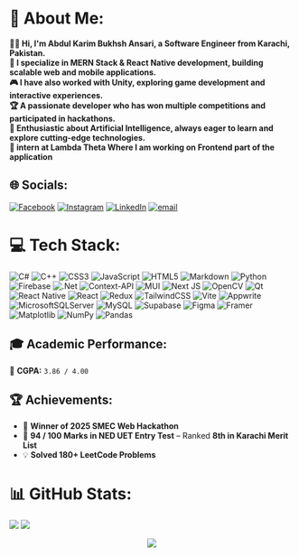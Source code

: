 # 💫 About Me:
**👨‍💻 Hi, I'm  Abdul Karim Bukhsh Ansari, a Software Engineer from Karachi, Pakistan.** <br> **🚀 I specialize in MERN Stack & React Native development, building scalable web and mobile applications.** <br> **🎮 I have also worked with Unity, exploring game development and interactive experiences.** <br> **🏆 A passionate developer who has won multiple competitions and participated in hackathons.** <br> **🤖 Enthusiastic about Artificial Intelligence, always eager to learn and explore cutting-edge technologies.** <br> **💼 intern at Lambda Theta Where I am working on Frontend part of the application** <br> 


## 🌐 Socials:
[![Facebook](https://img.shields.io/badge/Facebook-%231877F2.svg?logo=Facebook&logoColor=white)](https://facebook.com/kareem.ansari.3939) [![Instagram](https://img.shields.io/badge/Instagram-%23E4405F.svg?logo=Instagram&logoColor=white)](https://instagram.com/kareem.ansari.3939) [![LinkedIn](https://img.shields.io/badge/LinkedIn-%230077B5.svg?logo=linkedin&logoColor=white)](https://linkedin.com/in/abdul-karim-bukhsh-ansari) [![email](https://img.shields.io/badge/Email-D14836?logo=gmail&logoColor=white)](mailto:hiddenmystery621@gmail.com) 

# 💻 Tech Stack:
![C#](https://img.shields.io/badge/c%23-%23239120.svg?style=for-the-badge&logo=csharp&logoColor=white) ![C++](https://img.shields.io/badge/c++-%2300599C.svg?style=for-the-badge&logo=c%2B%2B&logoColor=white) ![CSS3](https://img.shields.io/badge/css3-%231572B6.svg?style=for-the-badge&logo=css3&logoColor=white) ![JavaScript](https://img.shields.io/badge/javascript-%23323330.svg?style=for-the-badge&logo=javascript&logoColor=%23F7DF1E) ![HTML5](https://img.shields.io/badge/html5-%23E34F26.svg?style=for-the-badge&logo=html5&logoColor=white) ![Markdown](https://img.shields.io/badge/markdown-%23000000.svg?style=for-the-badge&logo=markdown&logoColor=white) ![Python](https://img.shields.io/badge/python-3670A0?style=for-the-badge&logo=python&logoColor=ffdd54) ![Firebase](https://img.shields.io/badge/firebase-%23039BE5.svg?style=for-the-badge&logo=firebase) ![.Net](https://img.shields.io/badge/.NET-5C2D91?style=for-the-badge&logo=.net&logoColor=white) ![Context-API](https://img.shields.io/badge/Context--Api-000000?style=for-the-badge&logo=react) ![MUI](https://img.shields.io/badge/MUI-%230081CB.svg?style=for-the-badge&logo=mui&logoColor=white) ![Next JS](https://img.shields.io/badge/Next-black?style=for-the-badge&logo=next.js&logoColor=white) ![OpenCV](https://img.shields.io/badge/opencv-%23white.svg?style=for-the-badge&logo=opencv&logoColor=white) ![Qt](https://img.shields.io/badge/Qt-%23217346.svg?style=for-the-badge&logo=Qt&logoColor=white) ![React Native](https://img.shields.io/badge/react_native-%2320232a.svg?style=for-the-badge&logo=react&logoColor=%2361DAFB) ![React](https://img.shields.io/badge/react-%2320232a.svg?style=for-the-badge&logo=react&logoColor=%2361DAFB) ![Redux](https://img.shields.io/badge/redux-%23593d88.svg?style=for-the-badge&logo=redux&logoColor=white) ![TailwindCSS](https://img.shields.io/badge/tailwindcss-%2338B2AC.svg?style=for-the-badge&logo=tailwind-css&logoColor=white) ![Vite](https://img.shields.io/badge/vite-%23646CFF.svg?style=for-the-badge&logo=vite&logoColor=white) ![Appwrite](https://img.shields.io/badge/Appwrite-%23FD366E.svg?style=for-the-badge&logo=appwrite&logoColor=white) ![MicrosoftSQLServer](https://img.shields.io/badge/Microsoft%20SQL%20Server-CC2927?style=for-the-badge&logo=microsoft%20sql%20server&logoColor=white) ![MySQL](https://img.shields.io/badge/mysql-4479A1.svg?style=for-the-badge&logo=mysql&logoColor=white) ![Supabase](https://img.shields.io/badge/Supabase-3ECF8E?style=for-the-badge&logo=supabase&logoColor=white) ![Figma](https://img.shields.io/badge/figma-%23F24E1E.svg?style=for-the-badge&logo=figma&logoColor=white) ![Framer](https://img.shields.io/badge/Framer-black?style=for-the-badge&logo=framer&logoColor=blue) ![Matplotlib](https://img.shields.io/badge/Matplotlib-%23ffffff.svg?style=for-the-badge&logo=Matplotlib&logoColor=black) ![NumPy](https://img.shields.io/badge/numpy-%23013243.svg?style=for-the-badge&logo=numpy&logoColor=white) ![Pandas](https://img.shields.io/badge/pandas-%23150458.svg?style=for-the-badge&logo=pandas&logoColor=white)

## 🎓 Academic Performance:
🎯 **CGPA:** `3.86 / 4.00`

## 🏆 Achievements:
- 🏅 **Winner of 2025 SMEC Web Hackathon**  
- 🎯 **94 / 100 Marks in NED UET Entry Test** – Ranked **8th in Karachi Merit List**  
- 💡 **Solved 180+ LeetCode Problems** 

# 📊 GitHub Stats:
![](https://github-readme-stats.vercel.app/api?username=AbdulKarimBukhshAnsari&theme=dark&hide_border=false&include_all_commits=true&count_private=true) ![](https://github-readme-stats.vercel.app/api/top-langs/?username=AbdulKarimBukhshAnsari&theme=dark&hide_border=false&include_all_commits=true&count_private=true&layout=compact)
<br/>

<p align="center">
  <img src="https://nirzak-streak-stats.vercel.app/?user=AbdulKarimBukhshAnsari&theme=dark&hide_border=false"/>
</p>





